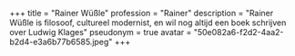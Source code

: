 +++
title = "Rainer Wüßle"
profession = "Rainer"
description = "Rainer Wüßle is filosoof, cultureel modernist, en wil nog altijd een boek schrijven over Ludwig Klages"
pseudonym = true
avatar = "50e082a6-f2d2-4aa2-b2d4-e3a6b77b6585.jpeg"
+++
